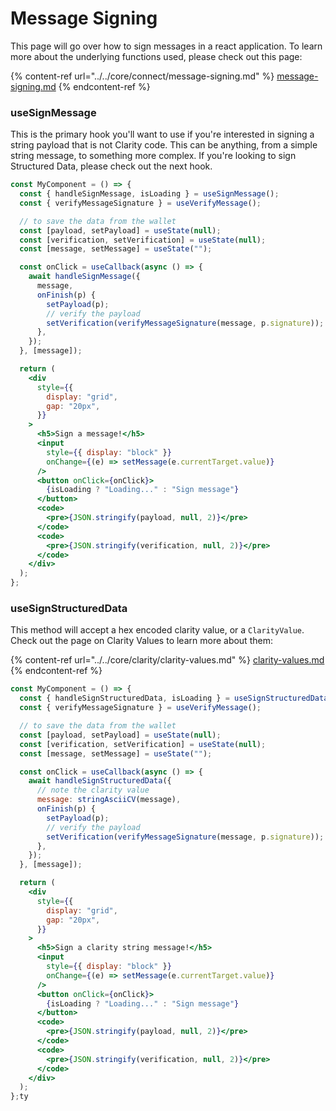 # Message Signing

This page will go over how to sign messages in a react application. To learn more about the underlying functions used, please check out this page:

{% content-ref url="../../core/connect/message-signing.md" %}
[message-signing.md](../../core/connect/message-signing.md)
{% endcontent-ref %}

### useSignMessage

This is the primary hook you'll want to use if you're interested in signing a string payload that is not Clarity code. This can be anything, from a simple string message, to something more complex. If you're looking to sign Structured Data, please check out the next hook.

```jsx
const MyComponent = () => {
  const { handleSignMessage, isLoading } = useSignMessage();
  const { verifyMessageSignature } = useVerifyMessage();

  // to save the data from the wallet
  const [payload, setPayload] = useState(null);
  const [verification, setVerification] = useState(null);
  const [message, setMessage] = useState("");

  const onClick = useCallback(async () => {
    await handleSignMessage({
      message,
      onFinish(p) {
        setPayload(p);
        // verify the payload
        setVerification(verifyMessageSignature(message, p.signature));
      },
    });
  }, [message]);

  return (
    <div
      style={{
        display: "grid",
        gap: "20px",
      }}
    >
      <h5>Sign a message!</h5>
      <input
        style={{ display: "block" }}
        onChange={(e) => setMessage(e.currentTarget.value)}
      />
      <button onClick={onClick}>
        {isLoading ? "Loading..." : "Sign message"}
      </button>
      <code>
        <pre>{JSON.stringify(payload, null, 2)}</pre>
      </code>
      <code>
        <pre>{JSON.stringify(verification, null, 2)}</pre>
      </code>
    </div>
  );
};
```

### useSignStructuredData

This method will accept a hex encoded clarity value, or a `ClarityValue`. Check out the page on Clarity Values to learn more about them:

{% content-ref url="../../core/clarity/clarity-values.md" %}
[clarity-values.md](../../core/clarity/clarity-values.md)
{% endcontent-ref %}

```jsx
const MyComponent = () => {
  const { handleSignStructuredData, isLoading } = useSignStructuredData();
  const { verifyMessageSignature } = useVerifyMessage();

  // to save the data from the wallet
  const [payload, setPayload] = useState(null);
  const [verification, setVerification] = useState(null);
  const [message, setMessage] = useState("");

  const onClick = useCallback(async () => {
    await handleSignStructuredData({
      // note the clarity value
      message: stringAsciiCV(message),
      onFinish(p) {
        setPayload(p);
        // verify the payload
        setVerification(verifyMessageSignature(message, p.signature));
      },
    });
  }, [message]);

  return (
    <div
      style={{
        display: "grid",
        gap: "20px",
      }}
    >
      <h5>Sign a clarity string message!</h5>
      <input
        style={{ display: "block" }}
        onChange={(e) => setMessage(e.currentTarget.value)}
      />
      <button onClick={onClick}>
        {isLoading ? "Loading..." : "Sign message"}
      </button>
      <code>
        <pre>{JSON.stringify(payload, null, 2)}</pre>
      </code>
      <code>
        <pre>{JSON.stringify(verification, null, 2)}</pre>
      </code>
    </div>
  );
};ty
```

